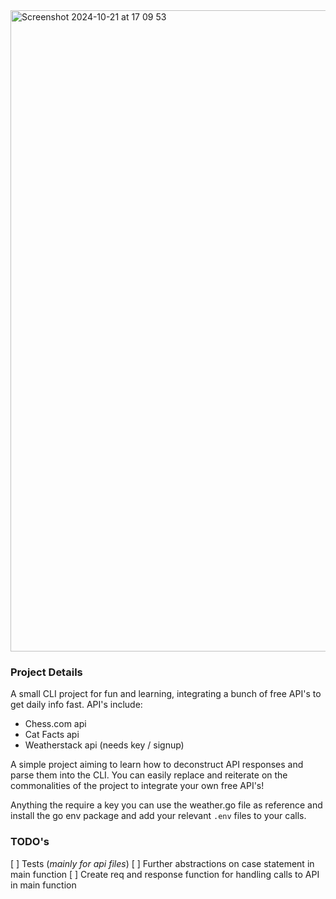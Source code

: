 <img width="1026" alt="Screenshot 2024-10-21 at 17 09 53" src="https://github.com/user-attachments/assets/da38961b-2936-42d3-86ae-b5241186753a">

### Project Details

A small CLI project for fun and learning, integrating a bunch of free API's to get daily info fast. 
API's include:
- Chess.com api
- Cat Facts api
- Weatherstack api (needs key / signup)

A simple project aiming to learn how to deconstruct API responses and parse them into the CLI. You can easily replace and reiterate on the commonalities of the project to integrate your own free API's!

Anything the require a key you can use the weather.go file as reference and install the go env package and add your relevant `.env` files to your calls.

### TODO's
[ ] Tests (*mainly for api files*)
[ ] Further abstractions on case statement in main function
[ ] Create req and response function for handling calls to API in main function
